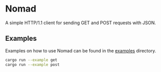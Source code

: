 # Nomad

A simple HTTP/1.1 client for sending GET and POST requests with JSON.

## Examples

Examples on how to use Nomad can be found in the [examples](examples) directory.

```bash
cargo run --example get
cargo run --example post
```
